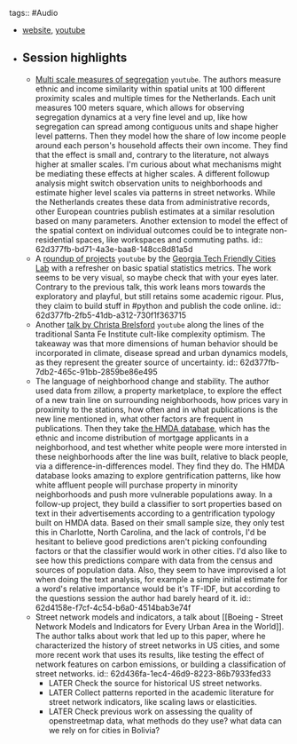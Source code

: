 tags:: #Audio

- [website](https://www.turing.ac.uk/events/spatial-analytics-data), [youtube](https://www.youtube.com/c/SpatialAnalyticsAndData/videos)
- ## Session highlights
	- [Multi scale measures of segregation](https://www.youtube.com/watch?v=a2pS5aXeibs) `youtube`. The authors measure ethnic and income similarity within spatial units at 100 different proximity scales and multiple times for the Netherlands. Each unit measures 100 meters square, which allows for observing segregation dynamics at a very fine level and up, like how segregation can spread among contiguous units and shape higher level patterns. Then they model how the share of low income people around each person's household affects their own income. They find that the effect is small and, contrary to the literature, not always higher at smaller scales. I'm curious about what mechanisms might be mediating these effects at higher scales. A different followup analysis might switch observation units to neighborhoods and estimate higher level scales via patterns in street networks. While the Netherlands creates these data from administrative records, other European countries publish estimates at a similar resolution based on many parameters. Another extension to model the effect of the spatial context on individual outcomes could be to integrate non-residential spaces, like workspaces and commuting paths.
	  id:: 62d377fb-bd71-4a3e-baa8-148cc8d81a5d
	- A [roundup of projects](https://www.youtube.com/watch?v=JKF5lK2NRB4) `youtube` by the [Georgia Tech Friendly Cities Lab](https://friendlycities.gatech.edu/) with a refresher on basic spatial statistics metrics. The work seems to be very visual, so maybe check that with your eyes later. Contrary to the previous talk, this work leans mors towards the exploratory and playful, but still retains some academic rigour. Plus, they claim to build stuff in #python and publish the code online.
	  id:: 62d377fb-2fb5-41db-a312-730f1f363715
	- Another [talk by Christa Brelsford](https://www.youtube.com/watch?v=j44Jy8ZlrLE) `youtube` along the lines of the traditional Santa Fe Institute cult-like complexity optimism. The takeaway was that more dimensions of human behavior should be incorporated in climate, disease spread and urban dynamics models, as they represent the greater source of uncertainty.
	  id:: 62d377fb-7db2-465c-91bb-2859be86e495
	- The language of neighborhood change and stability. The author used data from zillow, a property marketplace, to explore the effect of a new train line on surrounding neighborhoods, how prices vary in proximity to the stations, how often and in what publications is the new line mentioned in, what other factors are frequent in publications. Then they take [the HMDA database](https://www.consumerfinance.gov/data-research/hmda/), which has the ethnic and income distribution of mortgage applicants in a neighborhood, and test whether white people were more intersted in these neighborhoods after the line was built, relative to black people, via a difference-in-differences model. They find they do. The HMDA database looks amazing to explore gentrification patterns, like how white affluent people will purchase property in minority neighborhoods and push more vulnerable populations away. In a follow-up project, they build a classifier to sort properties based on text in their advertisements according to a gentrification typology built on HMDA data. Based on their small sample size, they only test this in Charlotte, North Carolina, and the lack of controls, I'd be hesitant to believe good  predictions aren't picking confounding factors or that the classifier would work in other cities. I'd also like to see how this predictions compare with data from the census and sources of population data. Also, they seem to have improvised a lot when doing the text analysis, for example a simple initial estimate for a word's relative importance would be it's TF-IDF, but according to the questions session the author had barely heard of it.
	  id:: 62d4158e-f7cf-4c54-b6a0-4514bab3e74f
	- Street network models and indicators, a talk about [[Boeing - Street Network Models and Indicators for Every Urban Area in the World]]. The author talks about work that led up to this paper, where he characterized the history of street networks in US cities, and some more recent work that uses its results, like testing the effect of network features on carbon emissions, or building a classification of street networks.
	  id:: 62d436fa-1ec4-46d9-8223-86b7933fed33
		- LATER Check the source for historical US street networks.
		- LATER Collect patterns reported in the academic literature for street network indicators, like scaling laws or elasticities.
		- LATER Check previous work on assessing the quality of openstreetmap data, what methods do they use? what data can we rely on for cities in Bolivia?